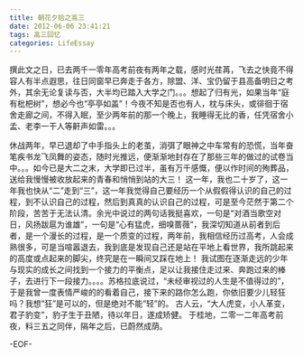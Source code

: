 ```yaml
---
title: 朝花夕拾之高三
date: 2012-06-06 23:41:21
tags: 高三回忆
categories: LifeEssay
---
```

撰此文之日，已去两千一零年高考前夜有两年之载，感时光荏苒，飞去之快竟不得容人有半点遐思，往日同窗早已奔走于各方，除盟、洋、宝仍留于县高备明日之考外，其余无论复读与否，大半均已踏入大学之门。。。想起了归有光，如果当年“庭有枇杷树”，想必今也“亭亭如盖”！今夜不知是否也有人，枕与床头，或徘徊于宿舍走廊之间，不得入眠，至少两年前的那一个晚上，我睡得无比的香，任凭宿舍小孟、老李一干人等鼾声如雷。。。
<!--more-->
休战两年，早已退却了中手指头上的老茧，消弭了眼神之中车常有的恐慌，当年奋笔疾书龙飞凤舞的姿态，随时光推远，便渐渐地封存在了那些三年的做过的试卷当中。。。如今已是大二之末，大学即已过半，虽有万千感慨，便以作时间的殉葬品，送给我慢慢被收放起来的青春和悄悄到站的大三！
这一年，我也二十岁了，这一年我也快从“二”走到“三”，这一年我觉得自己要经历一个从假假得认识的自己的过程，到不认识自己的过程，然后到真真的认识自己的过程，可是至今茫然于第二个阶段，苦苦于无法认清。余光中说过的两句话我挺喜欢，一句是“对酒当歌空对日，风扬跋扈为谁雄”，一句是“心有猛虎，细嗅蔷薇”，我深切知道从前者到后者，是一个漫长的过程，是一个质变的过程，两年前，我相信经历过高考，人会成熟很多，可是当喧嚣退去，我到底是发现自己还是站在平地上看世界，我所跳起来的高度或点起来的脚尖，终究是在一瞬间又踩在地上！
我试图在逐渐走远的少年与现实的成长之间找到一个接力的平衡点，足以让我接住走过来、奔跑过来的棒子，去进行下一段接力。。。。苏格拉底说过，“未经审视过的人生是不值得过的”，于是我曾一度表情严峻的的看着自己，接下来的路你怎么跑，你依旧要少儿轻狂吗？我想“狂”是可以的，但是绝对不能“轻”的。
古人云，“大人虎变，小人革变，君子豹变”，豹子生于丑陋，待以年日，遂成矫健。
于桂地，二零一二年高考前夜，料三五之同伴，隔年之后，已蔚然成荫。

-EOF-